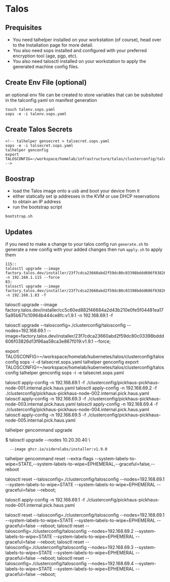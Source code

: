 # Talos
## Prequisites

* You need talhelper installed on your workstation (of course), head over to the Installation page for more detail.
* You also need sops installed and configured with your preferred encryption tool (age, pgp, etc).
* You also need talosctl installed on your workstation to apply the generated machine config files.


## Create Env File (optional)
an optional env file can be created to store variables that can be subsituted in
the talconfig.yaml on manifest generation

```
touch talenv.sops.yaml
sops -e -i talenv.sops.yaml
```
## Create Talos Secrets

```
<!-- talhelper gensecret > talsecret.sops.yaml
sops -e -i talsecret.sops.yaml
talhelper genconfig
export TALOSCONFIG=~/workspace/homelab/infrastructure/talos/clusterconfig/talosconfig -->
```

## Boostrap
* load the Talos image onto a usb and boot your device from it
* either statically set ip addresses in the KVM or use DHCP reservations to obtain
  an IP address
* run the bootstrap script
```
bootstrap.sh
```


## Updates

if you need to make a change to your talos config run `generate.sh` to generate a
new config with your added changes then run `apply.sh` to apply them


```
115::
talosctl upgrade --image factory.talos.dev/installer/23f7cdca23660abd2f59dc80c03398bddd606f03826d13f96aa58ca3e867f019:v1.9.1 -n 192.168.1.115 --force
83:
talosctl upgrade --image factory.talos.dev/installer/23f7cdca23660abd2f59dc80c03398bddd606f03826d13f96aa58ca3e867f019:v1.9.1 -n 192.168.1.83 -f
```


talosctl upgrade --image factory.talos.dev/installer/cc5c60ed882f46684a2d43b210e0fe5f04481ea175a95b671c10964b444ce8fc:v1.9.1 -n 192.168.69.1 -f




 talosctl upgrade --talosconfig=./clusterconfig/talosconfig --nodes=192.168.69.1 --image=factory.talos.dev/installer/23f7cdca23660abd2f59dc80c03398bddd606f03826d13f96aa58ca3e867f019:v1.9.1 --force;

export TALOSCONFIG=~/workspace/homelab/kubernetes/talos/clusterconfig/talosconfig
sops -i -d talsecret.sops.yaml
talhelper genconfig
export TALOSCONFIG=~/workspace/homelab/kubernetes/talos/clusterconfig/talosconfig
talhelper genconfig
sops -i -e talsecret.sops.yaml


talosctl apply-config -n 192.168.69.1 -f ./clusterconfig/pickhaus-pickhaus-node-001.internal.pick.haus.yaml
talosctl apply-config -n 192.168.69.2 -f ./clusterconfig/pickhaus-pickhaus-node-002.internal.pick.haus.yaml
talosctl apply-config -n 192.168.69.3 -f ./clusterconfig/pickhaus-pickhaus-node-003.internal.pick.haus.yaml
talosctl apply-config -n 192.168.69.4 -f ./clusterconfig/pickhaus-pickhaus-node-004.internal.pick.haus.yaml
talosctl apply-config -n 192.168.69.5 -f ./clusterconfig/pickhaus-pickhaus-node-005.internal.pick.haus.yaml


 talhelper gencommand upgrade


   $ talosctl upgrade --nodes 10.20.30.40 \

      --image ghcr.io/siderolabs/installer:v1.9.0


talhelper gencommand reset --extra-flags --system-labels-to-wipe=STATE,--system-labels-to-wipe=EPHEMERAL,--graceful=false,--reboot


talosctl reset --talosconfig=./clusterconfig/talosconfig --nodes=192.168.69.1 --system-labels-to-wipe=STATE --system-labels-to-wipe=EPHEMERAL --graceful=false --reboot;




talosctl apply-config -n 192.168.69.1 -f ./clusterconfig/pickhaus-pickhaus-node-001.internal.pick.haus.yaml



talosctl reset --talosconfig=./clusterconfig/talosconfig --nodes=192.168.69.1 --system-labels-to-wipe=STATE --system-labels-to-wipe=EPHEMERAL --graceful=false --reboot;
talosctl reset --talosconfig=./clusterconfig/talosconfig --nodes=192.168.69.2 --system-labels-to-wipe=STATE --system-labels-to-wipe=EPHEMERAL --graceful=false --reboot;
talosctl reset --talosconfig=./clusterconfig/talosconfig --nodes=192.168.69.3 --system-labels-to-wipe=STATE --system-labels-to-wipe=EPHEMERAL --graceful=false --reboot;
talosctl reset --talosconfig=./clusterconfig/talosconfig --nodes=192.168.69.4 --system-labels-to-wipe=STATE --system-labels-to-wipe=EPHEMERAL --graceful=false --reboot;
